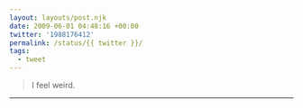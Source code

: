 ```yaml
---
layout: layouts/post.njk
date: 2009-06-01 04:48:16 +00:00
twitter: '1988176412'
permalink: /status/{{ twitter }}/
tags: 
  - tweet
---
```


> I feel weird.

---
